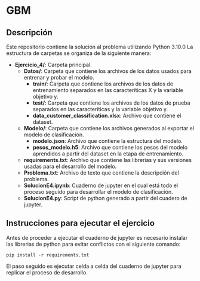 # GBM

## Descripción

Este repositorio contiene la solución al problema utilizando Python 3.10.0 La estructura de carpetas se organiza de la siguiente manera:

- **Ejercicio_4/**: Carpeta principal.
  - **Datos/**: Carpeta que contiene los archivos de los datos usados para entrenar y probar el modelo.
      - **train/**: Carpeta que contiene los archivos de los datos de entrenamiento separados en las caracteríticas X y la variable objetivo y.
      - **test/**: Carpeta que contiene los archivos de los datos de prueba separados en las caracteríticas  y la variable objetivo y.
      - **data_customer_classification.xlsx**: Archivo que contiene el dataset.
  - **Modelo/**: Carpeta que contiene los archivos generados al exportar el modelo de clasificación.
    - **modelo.json**: Archivo que contiene la estructura del modelo.
    - **pesos_modelo.h5**: Archivo que contiene los pesos del modelo aprendidos  a partir del dataset en la etapa de entrenamiento.
  - **requirements.txt**: Archivo que contiene las librerias y sus versiones usadas para el desarrollo del modelo.
  - **Problema.txt**: Archivo de texto que contiene la descripción del problema.
  - **SolucionE4.ipynb**: Cuaderno de jupyter en el cual está todo el proceso seguido para desarrollar el modelo de clasificación.
  - **SolucionE4.py**: Script de python generado a partir del cuadero de jupyter.

## Instrucciones para ejecutar el ejercicio

Antes de proceder a ejecutar el cuaderno de jupyter es necesario instalar las librerias de python para evitar conflictos con el siguiente comando:
```shell
pip install -r requirements.txt
```
El paso seguido es ejecutar celda a celda del cuaderno de jupyter para replicar el proceso de desarrollo.


